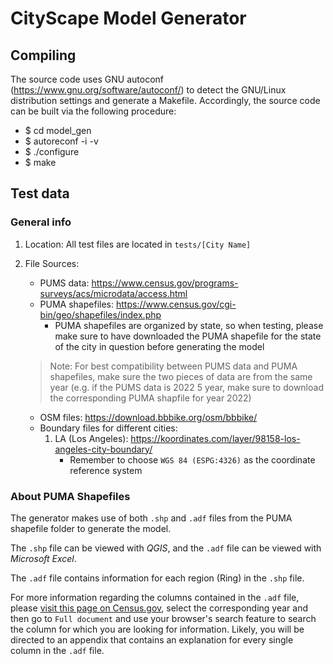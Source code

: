# CityScape Model Generator

## Compiling

The source code uses GNU autoconf
(https://www.gnu.org/software/autoconf/) to detect the GNU/Linux
distribution settings and generate a Makefile.  Accordingly, the
source code can be built via the following procedure:

* $ cd model_gen
* $ autoreconf -i -v
* $ ./configure
* $ make

## Test data
### General info
1. Location: All test files are located in `tests/[City Name]`
2. File Sources:
    * PUMS data: https://www.census.gov/programs-surveys/acs/microdata/access.html
    * PUMA shapefiles: https://www.census.gov/cgi-bin/geo/shapefiles/index.php
        * PUMA shapefiles are organized by state, so when testing, please make sure to have downloaded the PUMA shapefile for the state of the city in question before generating the model

    > Note: For best compatibility between PUMS data and PUMA shapefiles, make sure the two pieces of data are from the same year (e.g. if the PUMS data is 2022 5 year, make sure to download the corresponding PUMA shapfile for year 2022)

    * OSM files: https://download.bbbike.org/osm/bbbike/
    * Boundary files for different cities:
        1. LA (Los Angeles): https://koordinates.com/layer/98158-los-angeles-city-boundary/
            * Remember to choose `WGS 84 (ESPG:4326)` as the coordinate reference system

### About PUMA Shapefiles
The generator makes use of both `.shp` and `.adf` files from the PUMA shapefile folder to generate the model.

The `.shp` file can be viewed with _QGIS_, and the `.adf` file can be viewed with _Microsoft Excel_.

The `.adf` file contains information for each region (Ring) in the `.shp` file.

For more information regarding the columns contained in the `.adf` file, please [visit this page on Census.gov]( https://www.census.gov/programs-surveys/geography/technical-documentation/complete-technical-documentation/tiger-geo-line.2024.html#list-tab-240499709), select the corresponding year and then go to `Full document` and use your browser's search feature to search the column for which you are looking for information. Likely, you will be directed to an appendix that contains an explanation for every single column in the `.adf` file.

